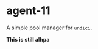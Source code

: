 # agent-11

A simple pool manager for `undici`.

**This is still alhpa**

<!-- toc -->



<!-- tocstop -->




